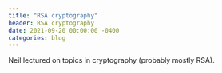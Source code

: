 ```yaml
---
title: "RSA cryptography"
header: RSA cryptography
date: 2021-09-20 00:00:00 -0400
categories: blog
---
```


Neil lectured on topics in cryptography (probably mostly RSA).
